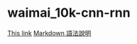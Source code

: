 # waimai_10k-cnn-rnn
[This link](https://docs.google.com/presentation/d/1Oz3BQTuh-iVEZS2bIb4JVtBQyrDyal-aX_NWjsgQ3mo/edit?usp=sharing)
[Markdown 語法說明](http://markdown.tw/ "Title")
